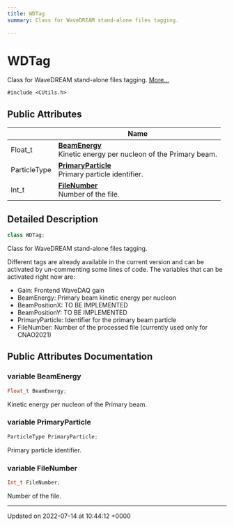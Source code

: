 ```yaml
---
title: WDTag
summary: Class for WaveDREAM stand-alone files tagging. 

---
```


# WDTag



Class for WaveDREAM stand-alone files tagging.  [More...](#detailed-description)


`#include <CUtils.h>`

## Public Attributes

|                | Name           |
| -------------- | -------------- |
| Float_t | **[BeamEnergy](/Classes/classWDTag.md#variable-beamenergy)** <br>Kinetic energy per nucleon of the Primary beam.  |
| ParticleType | **[PrimaryParticle](/Classes/classWDTag.md#variable-primaryparticle)** <br>Primary particle identifier.  |
| Int_t | **[FileNumber](/Classes/classWDTag.md#variable-filenumber)** <br>Number of the file.  |

## Detailed Description

```cpp
class WDTag;
```

Class for WaveDREAM stand-alone files tagging. 

Different tags are already available in the current version and can be activated by un-commenting some lines of code. The variables that can be activated right now are:

* Gain: Frontend WaveDAQ gain
* BeamEnergy: Primary beam kinetic energy per nucleon
* BeamPositionX: TO BE IMPLEMENTED
* BeamPositionY: TO BE IMPLEMENTED
* PrimaryParticle: Identifier for the primary beam particle
* FileNumber: Number of the processed file (currently used only for CNAO2021) 

## Public Attributes Documentation

### variable BeamEnergy

```cpp
Float_t BeamEnergy;
```

Kinetic energy per nucleon of the Primary beam. 

### variable PrimaryParticle

```cpp
ParticleType PrimaryParticle;
```

Primary particle identifier. 

### variable FileNumber

```cpp
Int_t FileNumber;
```

Number of the file. 

-------------------------------

Updated on 2022-07-14 at 10:44:12 +0000
